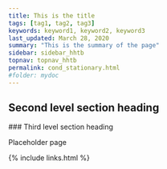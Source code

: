 ```yaml
---
title: This is the title
tags: [tag1, tag2, tag3]
keywords: keyword1, keyword2, keyword3
last_updated: March 28, 2020
summary: "This is the summary of the page"
sidebar: sidebar_hhtb
topnav: topnav_hhtb
permalink: cond_stationary.html
#folder: mydoc
---
```



## Second level section heading

### Third level section heading

Placeholder page

{% include links.html %}

